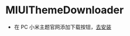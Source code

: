 # MIUIThemeDownloader

- 在 PC 小米主题官网添加下载按钮，[去安装](https://greasyfork.org/zh-CN/scripts/374648-%E5%B0%8F%E7%B1%B3%E4%B8%BB%E9%A2%98%E4%B8%8B%E8%BD%BD)
